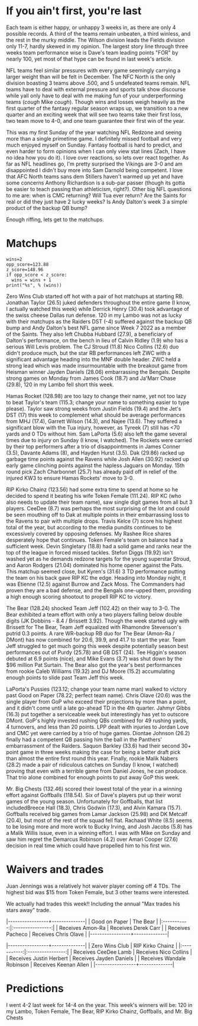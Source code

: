 # If you ain't first, you're last

Each team is either happy, or unhappy 3 weeks in, as there are only 4 possible records. A third of the teams remain unbeaten, a third winless, and the rest in the murky middle. The Wilson division leads the Fields division only 11-7, hardly skewed in my opinion. The largest story line through three weeks team performance wise is Dave's team leading points "FOR" by nearly 100, yet most of that hype can be found in last week's article.

NFL teams feel similar pressures with every game seemingly carrying a larger weight than will be felt in December. The NFC North is the only division boasting 3 teams above .500, and 5 undefeated teams remain. NFL teams have to deal with external pressure and sports talk show discourse while yall only have to deal with me making fun of your underperforming teams (*cough* Mike *cough*). Though wins and losses weigh heavily as the first quarter of the fantasy regular season wraps up, we transition to a new quarter and an exciting week that will see two teams take their first loss, two team move to 4-0, and one team guarantee their first win of the year. 

This was my first Sunday of the year watching NFL Redzone and seeing more than a single primetime game. I definitely missed football and very much enjoyed myself on Sunday. Fantasy football is hard to predict, and even harder to form opinions when I can only view stat lines (Zach, I have no idea how you do it). I love over reactions, so lets over react together. As far as NFL headlines go, I'm pretty surprised the Vikings are 3-0 and am disappointed I didn't buy more into Sam Darnold being competent. I love that AFC North teams sans dem Stillers haven't warmed up yet and have some concerns Anthony Richardson is a sub-par passer (though its gotta be easier to teach passing than athleticism, right?). Other big NFL questions to me are: when is CMC returning? Will Tua ever return? Are the Saints for real or did they just have 2 lucky weeks? Is Andy Dalton's week 3 a simple product of the backup QB bump?

Enough riffing, lets get to the matchups.

# Matchups

<pre><code>wins=2
opp_score=123.88
z_score=148.96
if opp_score < z_score:
  wins = wins + 1
print("%s", % (wins))
</code></pre>

Zero Wins Club started off hot with a pair of hot matchups at starting RB. Jonathan Taylor (26.5) juked defenders throughout the entire game (I know, I actually watched this week) while Derrick Henry (30.4) took advantage of the swiss cheese Dallas run defense. 120 in my Lambo was not as lucky with their matchups as the Raiders DST (-4) suffered against the backup QB bump and Andy Dalton's best NFL game since Week 7 2022 as a member of the Saints. They also left Chubba Hubbard (27.9), a beneficiary of Dalton's performance, on the bench in lieu of Calvin Ridley (1.9) who has a serious Will Levis problem. The CJ Stroud (11.8) Nico Collins (12.6) duo didn't produce much, but the star RB performances left ZWC with a significant advantage heading into the MNF double header. ZWC held a strong lead which was made insurmountable with the breakout game from Heisman winner Jayden Daniels (28.06) embarrassing the Bengals. Despite strong games on Monday from James Cook (18.7) and Ja'Marr Chase (29.8), 120 in my Lambo fell short this week.

Hamas Rocket (128.98) are too lazy to change their name, yet not too lazy to beat Taylor's team (115.3; change your name to something easier to type please). Taylor saw strong weeks from Justin Fields (19.4) and the Jet's DST (17) this week to complement what should be average performances from MHJ (17.4), Garrett Wilson (14.3), and Najee (13.6). They suffered a significant blow with the Tua injury, however, as Tyreek (7) still has <70 yards and 0 TDs without him. Sam LaPorta (5.6) also left the game several times due to injury on Sunday (I know, I watched). The Rockets were carried by their top performers after a trio of disappointments in James Conner (3.5), Davante Adams (8), and Hayden Hurst (3.5). Dak (29.86) racked up garbage time points against the Ravens while Josh Allen (30.92) racked up early game clinching points against the hapless Jaguars on Monday. 15th round pick Zach Charbonnet (25.7) has already paid off in relief of the injured KW3 to ensure Hamas Rockets' move to 3-0.

RIP Kirko Chainz (123.56) had some extra time to spend at home so he decided to spend it beating his wife Token Female (111.24). RIP KC (who also needs to update their team name), saw single digit games from all but 3 players. CeeDee (8.7) was perhaps the most surprising of the lot and could be seen mouthing off to Dak at multiple points in their embarrassing loss to the Ravens to pair with multiple drops. Travis Kelce (7) score his highest total of the year, but according to the media pundits continues to be excessively covered by opposing defenses. My Rashee Rice shares desperately hope that continues. Token Female's team on balance had a sufficient week. Devin Singletary (18.8) had a solid game and ranks near the top of the league in forced missed tackles. Stefon Diggs (19.92) isn't washed yet as he demands redzone targets for the young superstar Stroud, and Aaron Rodgers (21.04) dominated his home opener against the Pats. This matchup seemed close, but Kyren's (31.6) 3 TD performance putting the team on his back gave RIP KC the edge. Heading into Monday night, it was Etienne (12.5) against Burrow and Zack Moss. The Commanders had proven they are a bad defense, and the Bengals one-upped them, providing a high enough scoring shootout to propell RIP KC to victory.

The Bear (128.24) shocked Team Jeff (102.42) on their way to 3-0. The Bear exhibited a team effort with only a two players falling below double digits (JK Dobbins - 8.4 / Brissett 3.92). Though the week started ugly with Brissett for The Bear, Team Jeff equalized with Rhamondre Stevenson's putrid 0.3 points. A rare WR-backup RB duo for The Bear (Amon-Ra / DMont) has  now combined for 20.6, 39.9, and 41.7 to start the year. Team Jeff struggled to get much going this week despite potentially season best performances out of Purdy (25.78) and GB DST (24). Tee Higgin's season debuted at 6.9 points (nice), and Mike Evans (3.7) was shut down by the $96 million Pat Surtain. The Bear also got the year's best performances from rookie Caleb Williams (19.32) and DJ Moore (15.2) accumulating enough points to slide past Team Jeff this week.

LaPorta's Pussies (123.12; change your team name man) walked to victory past Good on Paper (78.22; perfect team name). Chris Olave (20.6) was the single player from GoP who exceed their projections by more than a point, and it didn't come until a late go-ahead TD in the 4th quarter. Jahmyr Gibbs (16.3) put together a serviceable week but interestingly has yet to outscore DMont. GoP's highly invested rushing QBs combined for 49 rushing yards, 4 turnovers, and less than 20 points. LPP dealt with injuries to Jordan Love and CMC yet were carried by a trio of huge games. Diontae Johnson (26.2) finally had a competent QB passing him the ball in the Panthers' embarrassment of the Raiders. Saquon Barkley (33.6) had their second 30+ point game in three weeks making the case for being a better draft pick than almost the entire first round this year. Finally, rookie Malik Nabers (28.2) made a pair of ridiculous catches on Sunday (I know, I watched) proving that even with a terrible game from Daniel Jones, he can produce. That trio alone combined for enough points to put away GoP this week.

Mr. Big Chests (132.46) scored their lowest total of the year in a winning effort against Goffballs (118.54). Six of Dave's players put up their worst games of the young season. Unfortunately for Goffballs, that list includedBreece Hall (18.3), Chris Godwin (17.3), and Alvin Kamara (15.7). Goffballs received big games from Lamar Jackson (25.98) and DK Metcalf (20.4), but most of the rest of the squad fell flat. Rachaad White (8.5) seems to be losing more and more work to Bucky Irving, and Josh Jacobs (5.8) has a Malik Willis issue, even in a winning effort. I was with Mike on Sunday and saw him regret the Demarcus Robinson (4.2) over Amari Cooper (27.6) decision in real time which could have propelled him to his first win.

# Waivers and trades

Juan Jennings was a relatively hot waiver player coming off 4 TDs. The highest bid was $15 from Token Female, but 3 other teams were interested. 

We actually had trades this week!! Including the annual "Max trades his stars away" trade.

|-----------------+--------------|
| Good on Paper | The Bear |
|:-----------:|:----------------:|
| Receives Amon-Ra | Receives Derek Carr |
| Receives Pacheco | Receives Chris Olave | 
|-----------------+--------------|

|-----------------+--------------|
| Zero Wins Club | RIP Kirko Chainz |
|:-----------:|:----------------:|
| Receives CeeDee Lamb | Receives Nico Collins |
| Receives Justin Herbert | Receives Jayden Daniels | 
| Receives Wandale Robinson | Receives Keenan Allen | 
|-----------------+--------------|

# Predictions
I went 4-2 last week for 14-4 on the year. This week's winners will be: 120 in my Lambo, Token Female, The Bear, RIP Kirko Chainz, Goffballs, and Mr. Big Chests





